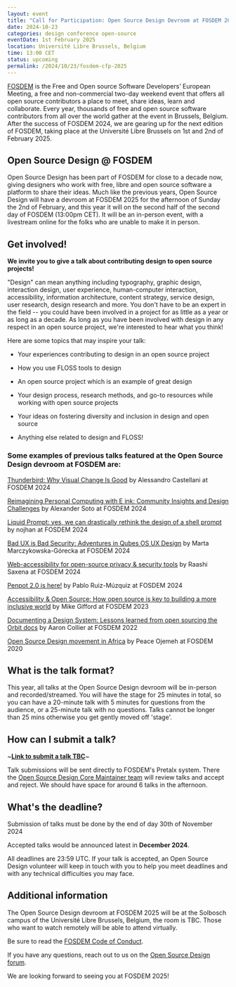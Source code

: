 ```yaml
---
layout: event
title: "Call for Participation: Open Source Design Devroom at FOSDEM 2025"
date: 2024-10-23
categories: design conference open-source
eventDate: 1st February 2025
location: Université Libre Brussels, Belgium
time: 13:00 CET
status: upcoming
permalink: /2024/10/23/fosdem-cfp-2025
---
```



[FOSDEM](https://fosdem.org) is the Free and Open source Software Developers’ European Meeting, a free and non-commercial two-day weekend event that offers all open source contributors a place to meet, share ideas, learn and collaborate.
Every year, thousands of free and open source software contributors from all over the world gather at the event in Brussels, Belgium. After the success of FOSDEM 2024, we are gearing up for the next edition of FOSDEM, taking place at the Université Libre Brussels on 1st and 2nd of February 2025.

## Open Source Design @ FOSDEM

Open Source Design has been part of FOSDEM for close to a decade now, giving designers who work with free, libre and open source software a platform to share their ideas. Much like the previous years, Open Source Design will have a devroom at FOSDEM 2025 for the afternoon of Sunday the 2nd of February, and this year it will on the second half of the second day of FOSDEM (13:00pm CET). It will be an in-person event, with a livestream online for the folks who are unable to make it in person.


## Get involved!

**We invite you to give a talk about contributing design to open source projects!**

"Design" can mean anything including typography, graphic design, interaction design, user experience, human-computer interaction, accessibility, information architecture, content strategy, service design, user research, design research and more. You don't have to be an expert in the field -- you could have been involved in a project for as little as a year or as long as a decade. As long as you have been involved with design in any respect in an open source project, we're interested to hear what you think!

Here are some topics that may inspire your talk:

- Your experiences contributing to design in an open source project

- How you use FLOSS tools to design

- An open source project which is an example of great design

- Your design process, research methods, and go-to resources while working with open source projects

- Your ideas on fostering diversity and inclusion in design and open source

- Anything else related to design and FLOSS!


### Some examples of previous talks featured at the Open Source Design devroom at FOSDEM are:

[Thunderbird: Why Visual Change Is Good]([https://archive.fosdem.org/2023/schedule/event/building_a_ux_research_toolkit/](https://archive.fosdem.org/2024/schedule/event/fosdem-2024-2728-thunderbird-why-visual-change-is-good/)) by Alessandro Castellani at FOSDEM 2024

[Reimagining Personal Computing with E ink: Community Insights and Design Challenges](https://archive.fosdem.org/2024/schedule/event/fosdem-2024-3049-reimagining-personal-computing-with-e-ink-community-insights-and-design-challenges/) by Alexander Soto at FOSDEM 2024

[Liquid Prompt: yes, we can drastically rethink the design of a shell prompt](https://archive.fosdem.org/2024/schedule/event/fosdem-2024-2897-liquid-prompt-yes-we-can-drastically-rethink-the-design-of-a-shell-prompt/) by nojhan at FOSDEM 2024

[Bad UX is Bad Security: Adventures in Qubes OS UX Design](https://archive.fosdem.org/2024/schedule/event/fosdem-2024-3135-bad-ux-is-bad-security-adventures-in-qubes-os-ux-design/) by Marta Marczykowska-Górecka at FOSDEM 2024

[Web-accessibility for open-source privacy & security tools](https://archive.fosdem.org/2024/schedule/event/fosdem-2024-3326-web-accessibility-for-open-source-privacy-security-tools/) by Raashi Saxena at FOSDEM 2024

[Penpot 2.0 is here!](https://archive.fosdem.org/2024/schedule/event/fosdem-2024-3509-penpot-2-0-is-here-/) by Pablo Ruiz-Múzquiz at FOSDEM 2024

[Accessibility & Open Source: How open source is key to building a more inclusive world](https://archive.fosdem.org/2023/schedule/event/accessibility_and_open_source/) by Mike Gifford at FOSDEM 2023

[Documenting a Design System: Lessons learned from open sourcing the Orbit docs](https://archive.fosdem.org/2022/schedule/event/osd_lessons_learned_from_open_sourcing_the_orbit_docs/) by Aaron Collier at FOSDEM 2022

[Open Source Design movement in Africa](https://archive.fosdem.org/2020/schedule/event/open_source_design_africa/) by Peace Ojemeh at FOSDEM 2020

## What is the talk format?

This year, all talks at the Open Source Design devroom will be in-person and recorded/streamed. You will have the stage for 25 minutes in total, so you can have a 20-minute talk with 5 minutes for questions from the audience, or a 25-minute talk with no questions. Talks cannot be longer than 25 mins otherwise you get gently moved off 'stage'.

## How can I submit a talk?

~**[Link to submit a talk TBC](#)**~

Talk submissions will be sent directly to FOSDEM's Pretalx system. There the [Open Source Design Core Maintainer team](https://discourse.opensourcedesign.net/t/open-source-design-core-team/888) will review talks and accept and reject. We should have space for around 6 talks in the afternoon.



## What's the deadline?
Submission of talks must be done by the end of day 30th of November 2024

Accepted talks would be announced latest in **December 2024**.

All deadlines are 23:59 UTC. If your talk is accepted, an Open Source Design volunteer will keep in touch with you to help you meet deadlines and with any technical difficulties you may face.


## Additional information

The Open Source Design devroom at FOSDEM 2025 will be at the Solbosch campus of the Université Libre Brussels, Belgium, the room is TBC. Those who want to watch remotely will be able to attend virtually.

Be sure to read the [FOSDEM Code of Conduct](https://fosdem.org/2024/practical/conduct/).

If you have any questions, reach out to us on the [Open Source Design forum](https://discourse.opensourcedesign.net/t/fosdem-2024-discussion-volunteering-speaker-q-a/3675).

We are looking forward to seeing you at FOSDEM 2025!
